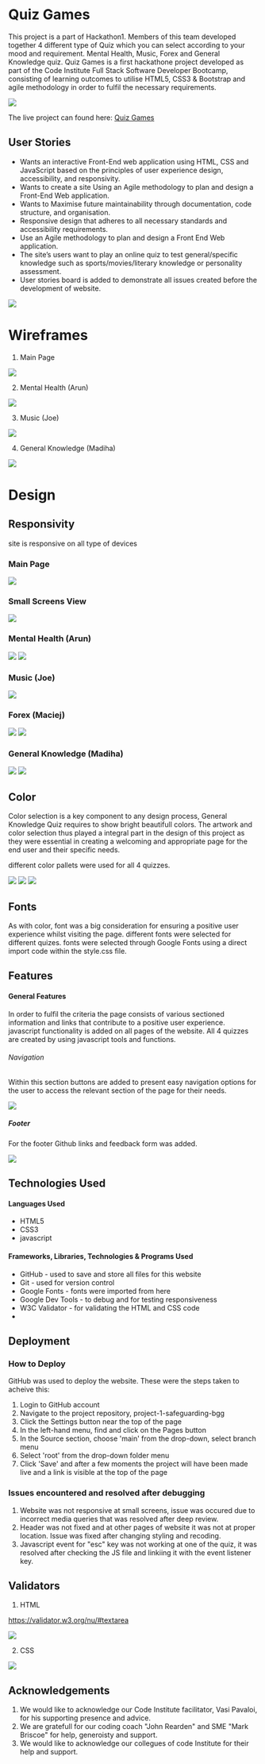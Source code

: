 # Quiz Games
This project is a part of Hackathon1. Members of this team developed together 4 different type of Quiz which you can select according to your mood and requirement. Mental Health, Music, Forex and General Knowledge quiz. Quiz Games is a first hackathone project developed as part of the Code Institute Full Stack Software Developer Bootcamp, consisting of learning outcomes to utilise HTML5, CSS3 & Bootstrap and agile methodology in order to fulfil the necessary requirements.

<img src="assets/images/mainpage.png">


The live project can found here: <a href="https://arunvg1963.github.io/Hackathon1/" rel="nofollow">Quiz Games</a>

## User Stories

+ Wants an interactive Front-End web application using HTML, CSS and JavaScript based on the principles of user experience design, accessibility, and responsivity.
+ Wants to create a site Using an Agile methodology to plan and design a Front-End Web application.
+ Wants to Maximise future maintainability through documentation, code structure, and organisation.
+ Responsive design that adheres to all necessary standards and accessibility requirements.
+ Use an Agile methodology to plan and design a Front End Web application.
+ The site’s users want to play an online quiz to test general/specific knowledge such as sports/movies/literary knowledge or personality assessment.
+ User stories board is added to demonstrate all issues created before the development of website.



<img src="assets/images/projectboard.png">

# Wireframes

1. Main Page

<img src="assets/images/mainwireframe.png">

2. Mental Health (Arun)

<img src="assets/images/arunwireframe.png">

3. Music (Joe)

<img src="assets/images/image_360.png">

4. General Knowledge (Madiha)

<img src="assets/images/wireframegeneral.png">




# Design
## Responsivity
site is responsive on all type of devices
### Main Page

<img src="assets/images/mainpage.png">

### Small Screens View

<img src="assets/images/responsive.png">


### Mental Health (Arun)

<img src="assets/images/arunpage.png">


<img src="assets/images/arunresp.png">


### Music (Joe)
<img src="assets/images/joe.png">


### Forex (Maciej)

<img src="assets/images/maciej.png">


<img src="assets/images/maciresp.png">



### General Knowledge (Madiha)
<img src="assets/images/madiresp.png">


<img src="assets/images/madi.png">


## Color
Color selection is a key component to any design process, General Knowledge Quiz requires to show bright beautifull colors. The artwork and color selection thus played a integral part in the design of this project as they were essential in creating a welcoming and appropriate page for the end user and their specific needs.

different color pallets were used for all 4 quizzes. 



<img src="assets/images/color1.png">

<img src="assets/images/color2.png">

<img src="assets/images/color3.png">




## Fonts

As with color, font was a big consideration for ensuring a positive user experience whilst visiting the page.
different fonts were selected for different quizes. fonts were selected through Google Fonts using a direct import code within the style.css file.


## Features
#### General Features
In order to fulfil the criteria the page consists of various sectioned information and links that contribute to a positive user experience.
javascript functionality is added on all pages of the website. All 4 quizzes are created by using javascript tools and functions.


 ###### Navigation
 

Within this section buttons are added to present easy navigation options for the user to access the relevant section of the page for their needs.

<img src="assets/images/navbar.png">

##### Footer
For the footer Github links and feedback form was added.

<img src="assets/images/footer.png">

## Technologies Used
#### Languages Used
+ HTML5
+ CSS3
+ javascript
#### Frameworks, Libraries, Technologies & Programs Used
+ GitHub - used to save and store all files for this website
+ Git - used for version control
+ Google Fonts - fonts were imported from here
+ Google Dev Tools - to debug and for testing responsiveness
+ W3C Validator - for validating the HTML and CSS code
+ 
## Deployment
### How to Deploy
GitHub was used to deploy the website. These were the steps taken to acheive this:

1. Login to GitHub account
2. Navigate to the project repository, project-1-safeguarding-bgg
3. Click the Settings button near the top of the page
4. In the left-hand menu, find and click on the Pages button
5. In the Source section, choose 'main' from the drop-down, select branch menu
6. Select 'root' from the drop-down folder menu
7. Click 'Save' and after a few moments the project will have been made live and a link is visible at the top of the page

### Issues encountered and resolved after debugging

1. Website was not responsive at small screens, issue was occured due to incorrect media queries that was resolved after deep review.
2. Header was not fixed and at other pages of website it was not at proper location. Issue was fixed after changing styling and recoding.
3. Javascript event for "esc" key was not working at one of the quiz, it was resolved after checking the JS file and linkiing it with the event listener key.


## Validators

1. HTML

https://validator.w3.org/nu/#textarea

<img src="assets/images/htmltest.png">



2. CSS

<img src="assets/images/cssgeneral.png">


## Acknowledgements
1. We would like to acknowledge our Code Institute facilitator, Vasi Pavaloi, for his supporting presence and advice.
2. We are gratefull for our coding coach "John Rearden" and SME "Mark Briscoe" for help, generoisty and support.
2. We  would like to acknowledge our collegues of code Institute for their help and support.
